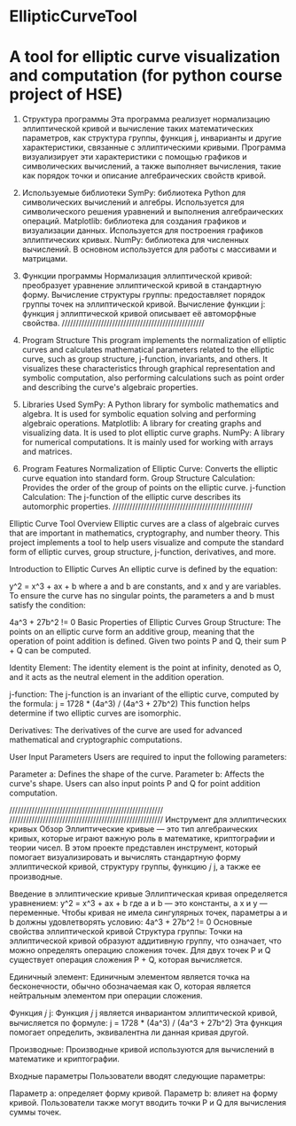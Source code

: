 # EllipticCurveTool 
# A tool for elliptic curve visualization and computation (for python course project of HSE)

1. Структура программы
Эта программа реализует нормализацию эллиптической кривой и вычисление таких математических параметров, как структура группы, функция j, инварианты и другие характеристики, связанные с эллиптическими кривыми.
Программа визуализирует эти характеристики с помощью графиков и символических вычислений, а также выполняет вычисления, такие как порядок точки и описание алгебраических свойств кривой.
2. Используемые библиотеки
SymPy: библиотека Python для символических вычислений и алгебры. Используется для символического решения уравнений и выполнения алгебраических операций.
Matplotlib: библиотека для создания графиков и визуализации данных. Используется для построения графиков эллиптических кривых.
NumPy: библиотека для численных вычислений. В основном используется для работы с массивами и матрицами.
3. Функции программы
Нормализация эллиптической кривой: преобразует уравнение эллиптической кривой в стандартную форму.
Вычисление структуры группы: предоставляет порядок группы точек на эллиптической кривой.
Вычисление функции j: функция j эллиптической кривой описывает её автоморфные свойства.
///////////////////////////////////////////////////

1. Program Structure
This program implements the normalization of elliptic curves and calculates mathematical parameters related to the elliptic curve, such as group structure, j-function, invariants, and others.
It visualizes these characteristics through graphical representation and symbolic computation, also performing calculations such as point order and describing the curve's algebraic properties.
2. Libraries Used
SymPy: A Python library for symbolic mathematics and algebra. It is used for symbolic equation solving and performing algebraic operations.
Matplotlib: A library for creating graphs and visualizing data. It is used to plot elliptic curve graphs.
NumPy: A library for numerical computations. It is mainly used for working with arrays and matrices.
3. Program Features
Normalization of Elliptic Curve: Converts the elliptic curve equation into standard form.
Group Structure Calculation: Provides the order of the group of points on the elliptic curve.
j-function Calculation: The j-function of the elliptic curve describes its automorphic properties.
//////////////////////////////////////////////////

Elliptic Curve Tool
Overview
Elliptic curves are a class of algebraic curves that are important in mathematics, cryptography, and number theory. This project implements a tool to help users visualize and compute the standard form of elliptic curves, group structure, j-function, derivatives, and more.

Introduction to Elliptic Curves
An elliptic curve is defined by the equation:

y^2 = x^3 + ax + b
where a and b are constants, and x and y are variables. To ensure the curve has no singular points, the parameters a and b must satisfy the condition:

4a^3 + 27b^2 != 0
Basic Properties of Elliptic Curves
Group Structure: The points on an elliptic curve form an additive group, meaning that the operation of point addition is defined. Given two points P and Q, their sum P + Q can be computed.

Identity Element: The identity element is the point at infinity, denoted as O, and it acts as the neutral element in the addition operation.

j-function: The j-function is an invariant of the elliptic curve, computed by the formula:
j = 1728 * (4a^3) / (4a^3 + 27b^2)
This function helps determine if two elliptic curves are isomorphic.

Derivatives: The derivatives of the curve are used for advanced mathematical and cryptographic computations.

User Input Parameters
Users are required to input the following parameters:

Parameter a: Defines the shape of the curve.
Parameter b: Affects the curve's shape.
Users can also input points P and Q for point addition computation.

///////////////////////////////////////////////////////
///////////////////////////////////////////////////////
Инструмент для эллиптических кривых
Обзор
Эллиптические кривые — это тип алгебраических кривых, которые играют важную роль в математике, криптографии и теории чисел. В этом проекте представлен инструмент, который помогает визуализировать и вычислять стандартную форму эллиптической кривой, структуру группы, функцию 
𝑗
j, а также ее производные.

Введение в эллиптические кривые
Эллиптическая кривая определяется уравнением:
y^2 = x^3 + ax + b
где a и b — это константы, а x и y — переменные. Чтобы кривая не имела сингулярных точек, параметры a и b должны удовлетворять условию:
4a^3 + 27b^2 != 0
Основные свойства эллиптической кривой
Структура группы: Точки на эллиптической кривой образуют аддитивную группу, что означает, что можно определять операцию сложения точек. Для двух точек P и Q существует операция сложения P + Q, которая вычисляется.

Единичный элемент: Единичным элементом является точка на бесконечности, обычно обозначаемая как O, которая является нейтральным элементом при операции сложения.

Функция 𝑗
j: Функция 𝑗
j является инвариантом эллиптической кривой, вычисляется по формуле:
j = 1728 * (4a^3) / (4a^3 + 27b^2)
Эта функция помогает определить, эквивалентна ли данная кривая другой.

Производные: Производные кривой используются для вычислений в математике и криптографии.

Входные параметры
Пользователи вводят следующие параметры:

Параметр a: определяет форму кривой.
Параметр b: влияет на форму кривой.
Пользователи также могут вводить точки P и Q для вычисления суммы точек.

